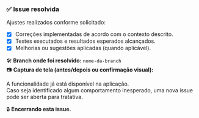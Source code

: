 ### ✅ Issue resolvida

Ajustes realizados conforme solicitado:

- [x] Correções implementadas de acordo com o contexto descrito.  
- [x] Testes executados e resultados esperados alcançados.  
- [x] Melhorias ou sugestões aplicadas (quando aplicável).  

🛠 **Branch onde foi resolvido:** `nome-da-branch`  
📷 **Captura de tela (antes/depois ou confirmação visual):**  


A funcionalidade já está disponível na aplicação.  
Caso seja identificado algum comportamento inesperado, uma nova issue pode ser aberta para tratativa.  

🔒 **Encerrando esta issue.**
